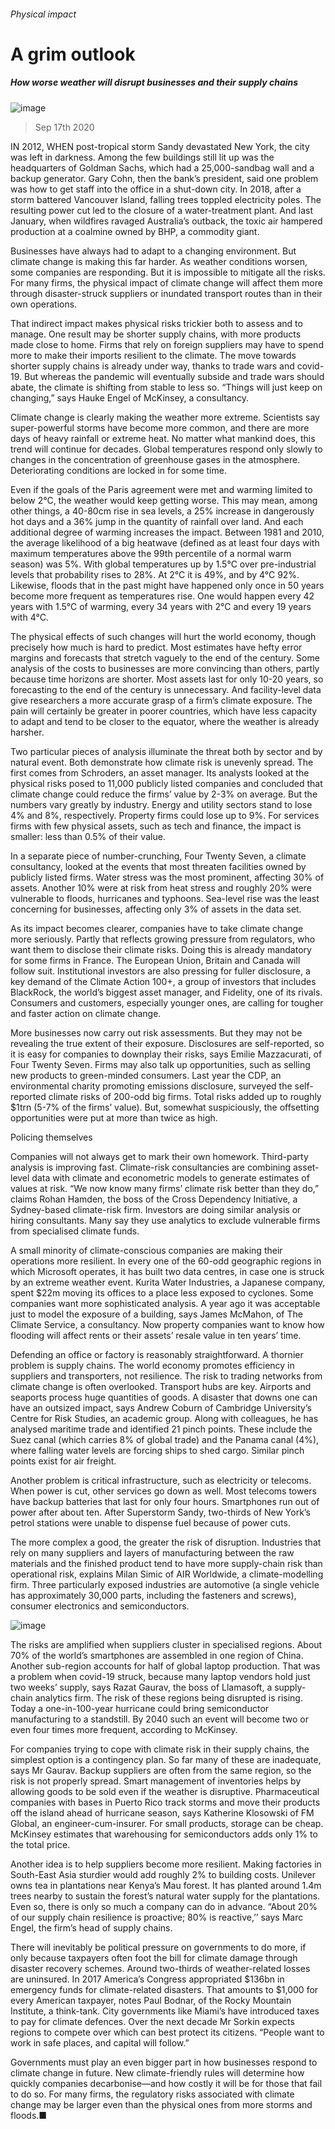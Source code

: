 ###### Physical impact
# A grim outlook 
##### How worse weather will disrupt businesses and their supply chains 
![image](images/20200919_SRD002_0.jpg) 
> Sep 17th 2020 
IN 2012, WHEN post-tropical storm Sandy devastated New York, the city was left in darkness. Among the few buildings still lit up was the headquarters of Goldman Sachs, which had a 25,000-sandbag wall and a backup generator. Gary Cohn, then the bank’s president, said one problem was how to get staff into the office in a shut-down city. In 2018, after a storm battered Vancouver Island, falling trees toppled electricity poles. The resulting power cut led to the closure of a water-treatment plant. And last January, when wildfires ravaged Australia’s outback, the toxic air hampered production at a coalmine owned by BHP, a commodity giant.
Businesses have always had to adapt to a changing environment. But climate change is making this far harder. As weather conditions worsen, some companies are responding. But it is impossible to mitigate all the risks. For many firms, the physical impact of climate change will affect them more through disaster-struck suppliers or inundated transport routes than in their own operations.

That indirect impact makes physical risks trickier both to assess and to manage. One result may be shorter supply chains, with more products made close to home. Firms that rely on foreign suppliers may have to spend more to make their imports resilient to the climate. The move towards shorter supply chains is already under way, thanks to trade wars and covid-19. But whereas the pandemic will eventually subside and trade wars should abate, the climate is shifting from stable to less so. “Things will just keep on changing,” says Hauke Engel of McKinsey, a consultancy.
Climate change is clearly making the weather more extreme. Scientists say super-powerful storms have become more common, and there are more days of heavy rainfall or extreme heat. No matter what mankind does, this trend will continue for decades. Global temperatures respond only slowly to changes in the concentration of greenhouse gases in the atmosphere. Deteriorating conditions are locked in for some time.
Even if the goals of the Paris agreement were met and warming limited to below 2°C, the weather would keep getting worse. This may mean, among other things, a 40-80cm rise in sea levels, a 25% increase in dangerously hot days and a 36% jump in the quantity of rainfall over land. And each additional degree of warming increases the impact. Between 1981 and 2010, the average likelihood of a big heatwave (defined as at least four days with maximum temperatures above the 99th percentile of a normal warm season) was 5%. With global temperatures up by 1.5°C over pre-industrial levels that probability rises to 28%. At 2°C it is 49%, and by 4°C 92%. Likewise, floods that in the past might have happened only once in 50 years become more frequent as temperatures rise. One would happen every 42 years with 1.5°C of warming, every 34 years with 2°C and every 19 years with 4°C.
The physical effects of such changes will hurt the world economy, though precisely how much is hard to predict. Most estimates have hefty error margins and forecasts that stretch vaguely to the end of the century. Some analysis of the costs to businesses are more convincing than others, partly because time horizons are shorter. Most assets last for only 10-20 years, so forecasting to the end of the century is unnecessary. And facility-level data give researchers a more accurate grasp of a firm’s climate exposure. The pain will certainly be greater in poorer countries, which have less capacity to adapt and tend to be closer to the equator, where the weather is already harsher.
Two particular pieces of analysis illuminate the threat both by sector and by natural event. Both demonstrate how climate risk is unevenly spread. The first comes from Schroders, an asset manager. Its analysts looked at the physical risks posed to 11,000 publicly listed companies and concluded that climate change could reduce the firms’ value by 2-3% on average. But the numbers vary greatly by industry. Energy and utility sectors stand to lose 4% and 8%, respectively. Property firms could lose up to 9%. For services firms with few physical assets, such as tech and finance, the impact is smaller: less than 0.5% of their value.

In a separate piece of number-crunching, Four Twenty Seven, a climate consultancy, looked at the events that most threaten facilities owned by publicly listed firms. Water stress was the most prominent, affecting 30% of assets. Another 10% were at risk from heat stress and roughly 20% were vulnerable to floods, hurricanes and typhoons. Sea-level rise was the least concerning for businesses, affecting only 3% of assets in the data set.
As its impact becomes clearer, companies have to take climate change more seriously. Partly that reflects growing pressure from regulators, who want them to disclose their climate risks. Doing this is already mandatory for some firms in France. The European Union, Britain and Canada will follow suit. Institutional investors are also pressing for fuller disclosure, a key demand of the Climate Action 100+, a group of investors that includes BlackRock, the world’s biggest asset manager, and Fidelity, one of its rivals. Consumers and customers, especially younger ones, are calling for tougher and faster action on climate change.
More businesses now carry out risk assessments. But they may not be revealing the true extent of their exposure. Disclosures are self-reported, so it is easy for companies to downplay their risks, says Emilie Mazzacurati, of Four Twenty Seven. Firms may also talk up opportunities, such as selling new products to green-minded consumers. Last year the CDP, an environmental charity promoting emissions disclosure, surveyed the self-reported climate risks of 200-odd big firms. Total risks added up to roughly $1trn (5-7% of the firms’ value). But, somewhat suspiciously, the offsetting opportunities were put at more than twice as high.
Policing themselves
Companies will not always get to mark their own homework. Third-party analysis is improving fast. Climate-risk consultancies are combining asset-level data with climate and econometric models to generate estimates of values at risk. “We now know many firms’ climate risk better than they do,” claims Rohan Hamden, the boss of the Cross Dependency Initiative, a Sydney-based climate-risk firm. Investors are doing similar analysis or hiring consultants. Many say they use analytics to exclude vulnerable firms from specialised climate funds.
A small minority of climate-conscious companies are making their operations more resilient. In every one of the 60-odd geographic regions in which Microsoft operates, it has built two data centres, in case one is struck by an extreme weather event. Kurita Water Industries, a Japanese company, spent $22m moving its offices to a place less exposed to cyclones. Some companies want more sophisticated analysis. A year ago it was acceptable just to model the exposure of a building, says James McMahon, of The Climate Service, a consultancy. Now property companies want to know how flooding will affect rents or their assets’ resale value in ten years’ time.
Defending an office or factory is reasonably straightforward. A thornier problem is supply chains. The world economy promotes efficiency in suppliers and transporters, not resilience. The risk to trading networks from climate change is often overlooked. Transport hubs are key. Airports and seaports process huge quantities of goods. A disaster that downs one can have an outsized impact, says Andrew Coburn of Cambridge University’s Centre for Risk Studies, an academic group. Along with colleagues, he has analysed maritime trade and identified 21 pinch points. These include the Suez canal (which carries 8% of global trade) and the Panama canal (4%), where falling water levels are forcing ships to shed cargo. Similar pinch points exist for air freight.
Another problem is critical infrastructure, such as electricity or telecoms. When power is cut, other services go down as well. Most telecoms towers have backup batteries that last for only four hours. Smartphones run out of power after about ten. After Superstorm Sandy, two-thirds of New York’s petrol stations were unable to dispense fuel because of power cuts.
The more complex a good, the greater the risk of disruption. Industries that rely on many suppliers and layers of manufacturing between the raw materials and the finished product tend to have more supply-chain risk than operational risk, explains Milan Simic of AIR Worldwide, a climate-modelling firm. Three particularly exposed industries are automotive (a single vehicle has approximately 30,000 parts, including the fasteners and screws), consumer electronics and semiconductors.
![image](images/20200919_SRC296.png) 

The risks are amplified when suppliers cluster in specialised regions. About 70% of the world’s smartphones are assembled in one region of China. Another sub-region accounts for half of global laptop production. That was a problem when covid-19 struck, because many laptop vendors hold just two weeks’ supply, says Razat Gaurav, the boss of Llamasoft, a supply-chain analytics firm. The risk of these regions being disrupted is rising. Today a one-in-100-year hurricane could bring semiconductor manufacturing to a standstill. By 2040 such an event will become two or even four times more frequent, according to McKinsey.
For companies trying to cope with climate risk in their supply chains, the simplest option is a contingency plan. So far many of these are inadequate, says Mr Gaurav. Backup suppliers are often from the same region, so the risk is not properly spread. Smart management of inventories helps by allowing goods to be sold even if the weather is disruptive. Pharmaceutical companies with bases in Puerto Rico track storms and move their products off the island ahead of hurricane season, says Katherine Klosowski of FM Global, an engineer-cum-insurer. For small products, storage can be cheap. McKinsey estimates that warehousing for semiconductors adds only 1% to the total price.
Another idea is to help suppliers become more resilient. Making factories in South-East Asia sturdier would add roughly 2% to building costs. Unilever owns tea in plantations near Kenya’s Mau forest. It has planted around 1.4m trees nearby to sustain the forest’s natural water supply for the plantations. Even so, there is only so much a company can do in advance. “About 20% of our supply chain resilience is proactive; 80% is reactive,’’ says Marc Engel, the firm’s head of supply chains.
There will inevitably be political pressure on governments to do more, if only because taxpayers often foot the bill for climate damage through disaster recovery schemes. Around two-thirds of weather-related losses are uninsured. In 2017 America’s Congress appropriated $136bn in emergency funds for climate-related disasters. That amounts to $1,000 for every American taxpayer, notes Paul Bodnar, of the Rocky Mountain Institute, a think-tank. City governments like Miami’s have introduced taxes to pay for climate defences. Over the next decade Mr Sorkin expects regions to compete over which can best protect its citizens. “People want to work in safe places, and capital will follow.”
Governments must play an even bigger part in how businesses respond to climate change in future. New climate-friendly rules will determine how quickly companies decarbonise—and how costly it will be for those that fail to do so. For many firms, the regulatory risks associated with climate change may be larger even than the physical ones from more storms and floods.■
